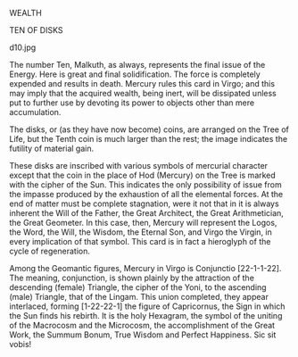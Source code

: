 WEALTH

TEN OF DISKS

d10.jpg

The number Ten, Malkuth, as always, represents the final issue of the Energy. Here is great and final solidification. The force is completely expended and results in death. Mercury rules this card in Virgo; and this may imply that the acquired wealth, being inert, will be dissipated unless put to further use by devoting its power to objects other than mere accumulation.

The disks, or (as they have now become) coins, are arranged on the Tree of Life, but the Tenth coin is much larger than the rest; the image indicates the futility of material gain.

These disks are inscribed with various symbols of mercurial character except that the coin in the place of Hod (Mercury) on the Tree is marked with the cipher of the Sun. This indicates the only possibility of issue from the impasse produced by the exhaustion of all the elemental forces. At the end of matter must be complete stagnation, were it not that in it is always inherent the Will of the Father, the Great Architect, the Great Arithmetician, the Great Geometer. In this case, then, Mercury will represent the Logos, the Word, the Will, the Wisdom, the Eternal Son, and Virgo the Virgin, in every implication of that symbol. This card is in fact a hieroglyph of the cycle of regeneration.

Among the Geomantic figures, Mercury in Virgo is Conjunctio [22-1-1-22]. The meaning, conjunction, is shown plainly by the attraction of the descending (female) Triangle, the cipher of the Yoni, to the ascending (male) Triangle, that of the Lingam. This union completed, they appear interlaced, forming [1-22-22-1] the figure of Capricornus, the Sign in which the Sun finds his rebirth. It is the holy Hexagram, the symbol of the uniting of the Macrocosm and the Microcosm, the accomplishment of the Great Work, the Summum Bonum, True Wisdom and Perfect Happiness. Sic sit vobis!
